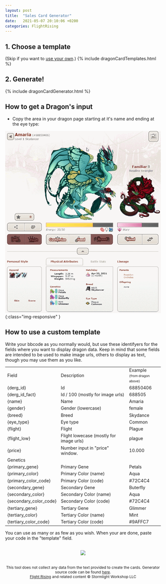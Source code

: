```yaml
---
layout: post
title:  "Sales Card Generator"
date:   2021-05-07 20:10:06 +0200
categories: FlightRising
---
```

## 1. Choose a template
(Skip if you want to <a href="#custom_template">use your own</a>.)
{% include dragonCardTemplates.html %}

## 2. Generate!
{% include dragonCardGenerator.html %}

## How to get a Dragon's input
- <span id="source_code">Copy</span> the area in your dragon page starting at it's name and ending at the eye type:

![page source](/assets/img/SelectDragon.gif){:class="img-responsive" }

## How to use a custom template
<span id="custom_template">Write</span> your bbcode as you normally would, but use these identifyers for the fields where you want to display dragon data. Keep in mind that some fields are intended to be used to make image urls, others to display as text, though you may use them as you like. 

<table class=post_table>
<tr class=title><td>Field</td> <td>Description</td> <td>Example <br><spam style="font-size:8pt;font-weight:normal">(from dragon above)</spam></td></tr>
<tr><td>{derg_id}</td> <td>Id</td> <td>68850406</td></tr>
<tr><td>{derg_id_fact}</td> <td>Id / 100 (mostly for image urls)</td> <td>688505</td></tr>
<tr><td>{name}</td> <td>Name</td> <td>Amaria</td></tr>
<tr><td>{gender}</td> <td>Gender (lowercase)</td> <td>female</td></tr>
<tr><td>{breed}</td> <td>Breed</td> <td>Skydance</td></tr>
<tr><td>{eye_type}</td> <td>Eye type</td> <td>Common</td></tr>
<tr><td>{flight}</td> <td>Flight</td> <td>Plague</td></tr>
<tr><td>{flight_low}</td> <td>Flight lowecase (mostly for image urls)</td> <td>plague</td></tr>
<tr><td>{price}</td> <td>Number input in "price" window.</td> <td>10.000</td></tr>
<tr class=separator><td> Genetics </td> <td> </td> <td>  </td></tr>
<tr><td>{primary_gene}</td> <td>Primary Gene</td> <td>Petals</td></tr>
<tr><td>{primary_color}</td> <td>Primary Color (name)</td> <td>Aqua</td></tr>
<tr><td>{primary_color_code}</td> <td>Primary Color (code)</td> <td>#72C4C4</td></tr>
<tr><td>{secondary_gene}</td> <td>Secondary Gene</td> <td>Buterfly</td></tr>
<tr><td>{secondary_color}</td> <td>Secondary Color (name)</td> <td>Aqua</td></tr>
<tr><td>{secondary_color_code}</td> <td>Secondary Color (code)</td> <td>#72C4C4</td></tr>
<tr><td>{tertiary_gene}</td> <td>Tertiary Gene</td> <td>Glimmer</td></tr>
<tr><td>{tertiary_color}</td> <td>Tertiary Color (name)</td> <td>Mint</td></tr>
<tr><td>{tertiary_color_code}</td> <td>Tertiary Color (code)</td> <td>#9AFFC7</td></tr>
</table>

You can use as many or as few as you wish. When your are done, paste your code in the "template" field. 

<br>

<div style="text-align:center;">
<img src="https://cutekawaiiresources.files.wordpress.com/2014/08/small_divider.png">
</div>

<br>

<p style="font-size:12px;text-align:center;"> This tool does not collect any data from the text provided to create the cards. Generator source code can be found <a href="https://github.com/Dragonmim/Dragonmim.github.io/blob/master/_includes/dragonCardGenerator.html">here</a>. <br> 
<a href="https://www1.flightrising.com/">Flight Rising</a> and related content © Stormlight Workshop LLC</p>
